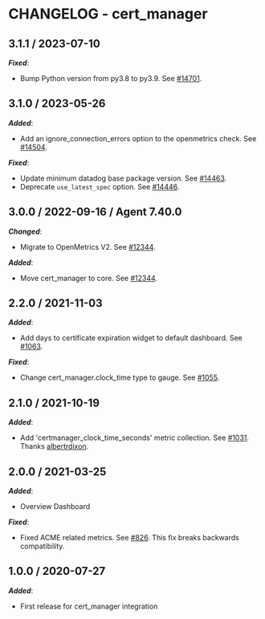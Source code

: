 # CHANGELOG - cert_manager

## 3.1.1 / 2023-07-10

***Fixed***:

* Bump Python version from py3.8 to py3.9. See [#14701](https://github.com/DataDog/integrations-core/pull/14701).

## 3.1.0 / 2023-05-26

***Added***: 

* Add an ignore_connection_errors option to the openmetrics check. See [#14504](https://github.com/DataDog/integrations-core/pull/14504).

***Fixed***: 

* Update minimum datadog base package version. See [#14463](https://github.com/DataDog/integrations-core/pull/14463).
* Deprecate `use_latest_spec` option. See [#14446](https://github.com/DataDog/integrations-core/pull/14446).


## 3.0.0 / 2022-09-16 / Agent 7.40.0

***Changed***: 

* Migrate to OpenMetrics V2. See [#12344](https://github.com/DataDog/integrations-core/pull/12344).

***Added***: 

* Move cert_manager to core. See [#12344](https://github.com/DataDog/integrations-core/pull/12344).


## 2.2.0 / 2021-11-03

***Added***: 

* Add days to certificate expiration widget to default dashboard. See [#1063](https://github.com/DataDog/integrations-extras/pull/1063).

***Fixed***: 

* Change cert_manager.clock_time type to gauge. See [#1055](https://github.com/DataDog/integrations-extras/pull/1055).


## 2.1.0 / 2021-10-19

***Added***: 

* Add 'certmanager_clock_time_seconds' metric collection. See [#1031](https://github.com/DataDog/integrations-extras/pull/1031). Thanks [albertrdixon](https://github.com/albertrdixon).


## 2.0.0 / 2021-03-25

***Added***: 

* Overview Dashboard

***Fixed***: 

* Fixed ACME related metrics. See [#826](https://github.com/DataDog/integrations-extras/pull/826). This fix breaks backwards compatibility.


## 1.0.0 / 2020-07-27

***Added***: 

* First release for cert_manager integration

 
